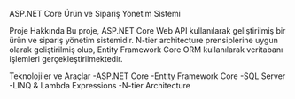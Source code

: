 ASP.NET Core Ürün ve Sipariş Yönetim Sistemi

Proje Hakkında
Bu proje, ASP.NET Core Web API kullanılarak geliştirilmiş bir ürün ve sipariş yönetim sistemidir. N-tier architecture prensiplerine uygun olarak geliştirilmiş olup, Entity Framework Core ORM kullanılarak veritabanı işlemleri gerçekleştirilmektedir.

Teknolojiler ve Araçlar
-ASP.NET Core
-Entity Framework Core
-SQL Server
-LINQ & Lambda Expressions
-N-tier Architecture
